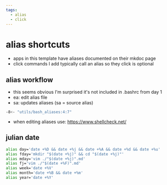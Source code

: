 ```yaml
---
tags:
  - alias 
  - click 
---
```

# alias shortcuts

- apps in this template have aliases documented on their mkdoc page
- click commands I add typically call an alias so they click is optional 

## alias workflow

- this seems obvious I'm surprised it's not included in .bashrc from day 1
- ea: edit alias file
- sa: updates aliases (sa = source alias)

```sh
-8<- "utils/bash_aliases:4:7"
```

- when editing aliases use: <https://www.shellcheck.net/>

## julian date

```sh
alias day='date +%D && date +%j && date +%A && date +%d && date +%u'
alias fday='mkdir "$(date +%j)" && cd "$(date +%j)"'
alias mday='vim ./"$(date +%j)".md'
alias fj='vim ./"$(date +%F)".md'
alias week='date +%V'
alias month='date +%B && date +%m'
alias year='date +%Y'
```
